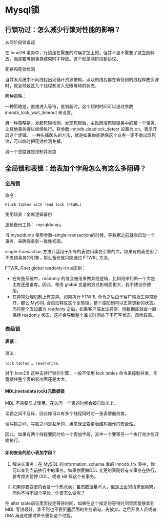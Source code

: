 # Mysql锁


## 行锁功过：怎么减少行锁对性能的影响？
从两阶段锁说起

在 InnoDB 事务中，行锁是在需要的时候才加上的，但并不是不需要了就立刻释放，而是要等到事务结束时才释放。这个就是两阶段锁协议。

死锁和死锁检测

当并发系统中不同线程出现循环资源依赖，涉及的线程都在等待别的线程释放资源时，就会导致这几个线程都进入无限等待的状态，

两种策略：

一种策略是，直接进入等待，直到超时。这个超时时间可以通过参数innodb_lock_wait_timeout 来设置。

另一种策略是，发起死锁检测，发现死锁后，主动回滚死锁链条中的某一个事务，让其他事务得以继续执行。将参数 innodb_deadlock_detect 设置为 on，表示开启这个逻辑。
一种头痛医头的方法，就是如果你能确保这个业务一定不会出现死锁，可以临时把死锁检测关掉。

另一个思路就是控制并发度

## 全局锁和表锁：给表加个字段怎么有这么多阻碍？
### 全局锁
命令：
```
Flush tables with read lock (FTWRL)
```
使用场景：全库逻辑备份

逻辑备份工具： mysqldump。

当 mysqldump 使用参数–single-transaction的时候，导数据之前就会启动一个事务，来确保拿到一致性视图。

single-transaction 方法只适用于所有的表使用事务引擎的库。如果有的表使用了不支持事务的引擎，那么备份就只能通过 FTWRL 方法。

FTWRL与set global readonly=true区别：
* 在有些系统中，readonly 的值会被用来做其他逻辑，比如用来判断一个库是主库还是备库。因此，修改 global 变量的方式影响面更大，我不建议你使用。
* 在异常处理机制上有差异。如果执行 FTWRL 命令之后由于客户端发生异常断开，那么 MySQL 会自动释放这个全局锁，整个库回到可以正常更新的状态。而将整个库设置为 readonly 
  之后，如果客户端发生异常，则数据库就会一直保持 readonly 状态，这样会导致整个库长时间处于不可写状态，风险较高。

### 表级锁
#### 表锁：
语法：
```
lock tables … read/write。
```
对于 InnoDB 这种支持行锁的引擎，一般不使用 lock tables 命令来控制并发，毕竟锁住整个表的影响面还是太大。

#### MDL(metadata lock)元数据锁
MDL 不需要显式使用，在访问一个表的时候会被自动加上。

读锁之间不互斥，因此你可以有多个线程同时对一张表增删改查。

读写锁之间、写锁之间是互斥的，用来保证变更表结构操作的安全性。

因此，如果有两个线程要同时给一个表加字段，其中一个要等另一个执行完才能开始执行。

#### 如何安全的给小表加字段？
1. 解决长事务：在 MySQL 的information_schema 库的 innodb_trx 表中，你可以查到当前执行中的事务。如果你要做DDL 变更的表刚好有长事务在执行，要考虑先暂停 
DDL，或者 kill 掉这个长事务。

2. 如果你要变更的表是一个热点表，虽然数据量不大，但是上面的请求很频繁，而你不得不加个字段，你该怎么做呢？

在 alter table语句里面设定等待时间，如果在这个指定的等待时间里面能够拿到 MDL 写锁最好，拿不到也不要阻塞后面的业务语句，先放弃。之后开发人员或者 DBA 再通过重试命令重复这个过程。

